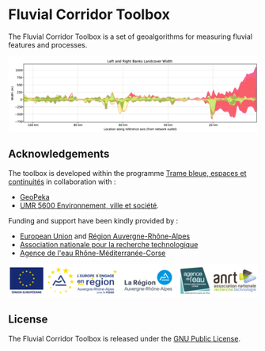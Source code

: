 # Fluvial Corridor Toolbox

The Fluvial Corridor Toolbox is a set of geoalgorithms for measuring fluvial features and processes.

![Corridor Width Profile Example (River le Var, France)](img/width_profile.png)

## Acknowledgements

The toolbox is developed within the programme
[Trame bleue, espaces et continuités](https://www.tramebleue.fr/)
in collaboration with :

* [GeoPeka](http://www.geopeka.com)
* [UMR 5600 Environnement, ville et société](http://umr5600.cnrs.fr/fr/accueil/).

Funding and support have been kindly provided by :

* [European Union](http://www.europe-en-france.gouv.fr/Centre-de-ressources/Actualites/Le-FEDER-qu-est-ce-que-c-est)
  and [Région Auvergne-Rhône-Alpes](https://www.auvergnerhonealpes.fr/)
* [Association nationale pour la recherche technologique](http://www.anrt.asso.fr/fr)
* [Agence de l'eau Rhône-Méditerranée-Corse](https://www.eaurmc.fr/)

![Supporting Partners](img/partners.png)

## License

The Fluvial Corridor Toolbox is released under the [GNU Public License][].

[GNU Public License]: https://github.com/tramebleue/fct/blob/master/LICENSE
